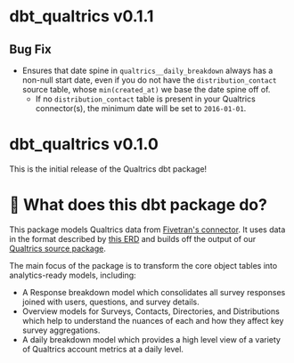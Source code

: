 # dbt_qualtrics v0.1.1

## Bug Fix
- Ensures that date spine in `qualtrics__daily_breakdown` always has a non-null start date, even if you do not have the `distribution_contact` source table, whose `min(created_at)` we base the date spine off of. 
  - If no `distribution_contact` table is present in your Qualtrics connector(s), the minimum date will be set to `2016-01-01`.

# dbt_qualtrics v0.1.0
This is the initial release of the Qualtrics dbt package!

# 📣 What does this dbt package do?

This package models Qualtrics data from [Fivetran's connector](https://fivetran.com/docs/applications/qualtrics). It uses data in the format described by [this ERD](https://fivetran.com/docs/applications/qualtrics#schemainformation) and builds off the output of our [Qualtrics source package](https://github.com/fivetran/dbt_qualtrics_source).

The main focus of the package is to transform the core object tables into analytics-ready models, including:
- A Response breakdown model which consolidates all survey responses joined with users, questions, and survey details.
- Overview models for Surveys, Contacts, Directories, and Distributions which help to understand the nuances of each and how they affect key survey aggregations.
- A daily breakdown model which provides a high level view of a variety of Qualtrics account metrics at a daily level.